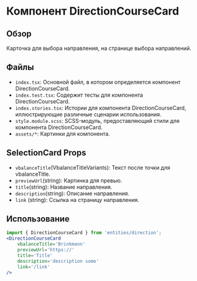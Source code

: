 # Компонент DirectionCourseCard

## Обзор
Карточка для выбора направления, на странице выбора направлений.

## Файлы
- `index.tsx`: Основной файл, в котором определяется компонент DirectionCourseCard.
- `index.test.tsx`: Содержит тесты для компонента DirectionCourseCard.
- `index.stories.tsx`: Истории для компонента DirectionCourseCard, иллюстрирующие различные сценарии использования.
- `style.module.scss`: SCSS-модуль, предоставляющий стили для компонента DirectionCourseCard.
- `assets/*`: Картинки для компонента.

## SelectionCard Props
- `vbalanceTitle`(VbalanceTitleVariants): Текст после точки для vbalanceTitle.
- `previewUrl`(string): Картинка для превью.
- `title`(string): Название направления.
- `description`(string): Описание направления.
- `link` (string): Ссылка на страницу направления.

## Использование
```jsx
import { DirectionCourseCard } from 'entities/direction';
<DirectionCourseCard 
    vbalanceTitle='Brinkmann'
    previewUrl='https://'
    title='Title'
    description='description some'
    link='/link'
/>
```